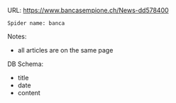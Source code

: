 URL: https://www.bancasempione.ch/News-dd578400

    Spider name: banca

Notes:
- all articles are on the same page

DB Schema:
- title
- date
- content

